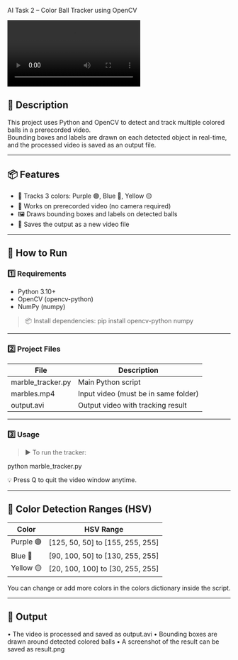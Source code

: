 AI Task 2 – Color Ball Tracker using OpenCV

![Result Preview](output.avi)

## 📝 Description
This project uses Python and OpenCV to detect and track multiple colored balls in a prerecorded video.  
Bounding boxes and labels are drawn on each detected object in real-time, and the processed video is saved as an output file.

---

## 📦 Features

- 🎯 Tracks 3 colors: 
Purple 🟣, Blue 🔵, Yellow 🟡
- 📁 Works on prerecorded video (no camera required)
- 🖼 Draws bounding boxes and labels on detected balls
- 💾 Saves the output as a new video file

---

## 🚀 How to Run

### 1️⃣ Requirements

- Python 3.10+
- OpenCV (opencv-python)
- NumPy (numpy)

> 📦 Install dependencies:
pip install opencv-python numpy

---

### 2️⃣ Project Files

| File              | Description                           |
|-------------------|---------------------------------------|
| marble_tracker.py | Main Python script                   |
| marbles.mp4       | Input video (must be in same folder) |
| output.avi        | Output video with tracking result     |

---

### 3️⃣ Usage

> ▶️ To run the tracker:

python marble_tracker.py

💡 Press Q to quit the video window anytime.

---

## 🎨 Color Detection Ranges (HSV)

| Color   | HSV Range                                |
|---------|-------------------------------------------|
| Purple 🟣 | [125, 50, 50] to [155, 255, 255]       |
| Blue 🔵   | [90, 100, 50] to [130, 255, 255]       |
| Yellow 🟡 | [20, 100, 100] to [30, 255, 255]       |

You can change or add more colors in the colors dictionary inside the script.

---

## 🎥 Output
 • The video is processed and saved as output.avi
 • Bounding boxes are drawn around detected colored balls
 • A screenshot of the result can be saved as result.png
